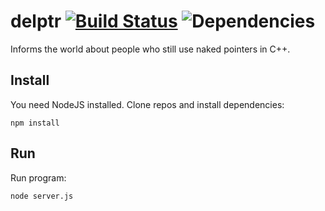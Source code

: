 # delptr [![Build Status](https://travis-ci.org/lukasmartinelli/delptr.svg)](https://travis-ci.org/lukasmartinelli/delptr) ![Dependencies](https://david-dm.org/lukasmartinelli/delptr.svg)
Informs the world about people who still use naked pointers in C++.

## Install

You need NodeJS installed.
Clone repos and install dependencies:

```
npm install
```

## Run

Run program:

```
node server.js
```
